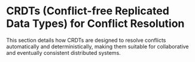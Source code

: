 # CRDTs (Conflict-free Replicated Data Types) for Conflict Resolution

This section details how CRDTs are designed to resolve conflicts automatically and deterministically, making them suitable for collaborative and eventually consistent distributed systems.